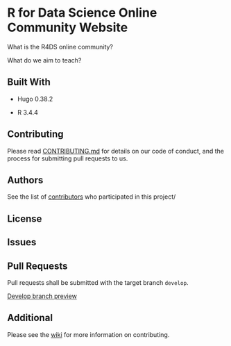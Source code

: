 
R for Data Science Online Community Website
===========================================

What is the R4DS online community?

What do we aim to teach?

Built With
----------

-   Hugo 0.38.2

-   R 3.4.4

Contributing
------------

Please read [CONTRIBUTING.md](https://github.com/rfordatascience/website/blob/master/.github/contributing.md) for details on our code of conduct, and the process for submitting pull requests to us.

Authors
-------

See the list of [contributors](https://github.com/rfordatascience/website/contributors) who participated in this project/

License
-------

Issues
------

Pull Requests
-------------

Pull requests shall be submitted with the target branch `develop`.

[Develop branch preview](https://develop-rfordatasci.netlify.com/)

Additional
----------

Please see the [wiki](https://github.com/rfordatascience/website/wiki) for more information on contributing.
